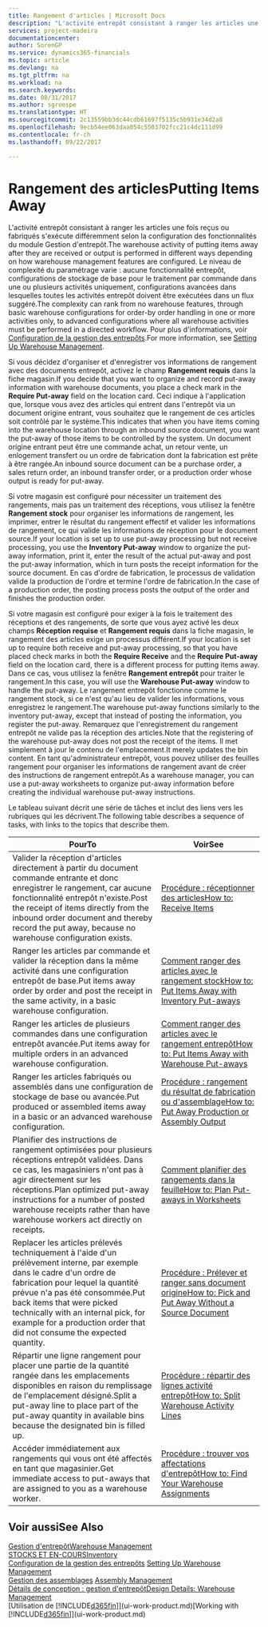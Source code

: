 ```yaml
---
title: Rangement d'articles | Microsoft Docs
description: "L'activité entrepôt consistant à ranger les articles une fois reçus ou fabriqués s'exécute différemment selon la configuration des fonctionnalités du module Gestion d'entrepôt."
services: project-madeira
documentationcenter: 
author: SorenGP
ms.service: dynamics365-financials
ms.topic: article
ms.devlang: na
ms.tgt_pltfrm: na
ms.workload: na
ms.search.keywords: 
ms.date: 08/31/2017
ms.author: sgroespe
ms.translationtype: HT
ms.sourcegitcommit: 2c13559bb3dc44cdb61697f5135c5b931e34d2a8
ms.openlocfilehash: 9ecb54ee063daa054c5503702fcc21c4dc111d99
ms.contentlocale: fr-ch
ms.lasthandoff: 09/22/2017

---
```

# <a name="putting-items-away"></a><span data-ttu-id="d99a2-103">Rangement des articles</span><span class="sxs-lookup"><span data-stu-id="d99a2-103">Putting Items Away</span></span>
<span data-ttu-id="d99a2-104">L'activité entrepôt consistant à ranger les articles une fois reçus ou fabriqués s'exécute différemment selon la configuration des fonctionnalités du module Gestion d'entrepôt.</span><span class="sxs-lookup"><span data-stu-id="d99a2-104">The warehouse activity of putting items away after they are received or output is performed in different ways depending on how warehouse management features are configured.</span></span> <span data-ttu-id="d99a2-105">Le niveau de complexité du paramétrage varie : aucune fonctionnalité entrepôt, configurations de stockage de base pour le traitement par commande dans une ou plusieurs activités uniquement, configurations avancées dans lesquelles toutes les activités entrepôt doivent être exécutées dans un flux suggéré.</span><span class="sxs-lookup"><span data-stu-id="d99a2-105">The complexity can rank from no warehouse features, through basic warehouse configurations for order-by order handling in one or more activities only, to advanced configurations where all warehouse activities must be performed in a directed workflow.</span></span> <span data-ttu-id="d99a2-106">Pour plus d'informations, voir [Configuration de la gestion des entrepôts](warehouse-setup-warehouse.md).</span><span class="sxs-lookup"><span data-stu-id="d99a2-106">For more information, see [Setting Up Warehouse Management](warehouse-setup-warehouse.md).</span></span>

<span data-ttu-id="d99a2-107">Si vous décidez d'organiser et d'enregistrer vos informations de rangement avec des documents entrepôt, activez le champ **Rangement requis** dans la fiche magasin.</span><span class="sxs-lookup"><span data-stu-id="d99a2-107">If you decide that you want to organize and record put-away information with warehouse documents, you place a check mark in the **Require Put-away** field on the location card.</span></span> <span data-ttu-id="d99a2-108">Ceci indique à l'application que, lorsque vous avez des articles qui entrent dans l'entrepôt via un document origine entrant, vous souhaitez que le rangement de ces articles soit contrôlé par le système.</span><span class="sxs-lookup"><span data-stu-id="d99a2-108">This indicates that when you have items coming into the warehouse location through an inbound source document, you want the put-away of those items to be controlled by the system.</span></span> <span data-ttu-id="d99a2-109">Un document origine entrant peut être une commande achat, un retour vente, un enlogement transfert ou un ordre de fabrication dont la fabrication est prête à être rangée.</span><span class="sxs-lookup"><span data-stu-id="d99a2-109">An inbound source document can be a purchase order, a sales return order, an inbound transfer order, or a production order whose output is ready for put-away.</span></span>  

<span data-ttu-id="d99a2-110">Si votre magasin est configuré pour nécessiter un traitement des rangements, mais pas un traitement des réceptions, vous utilisez la fenêtre **Rangement stock** pour organiser les informations de rangement, les imprimer, entrer le résultat du rangement effectif et valider les informations de rangement, ce qui valide les informations de réception pour le document source.</span><span class="sxs-lookup"><span data-stu-id="d99a2-110">If your location is set up to use put-away processing but not receive processing, you use the **Inventory Put-away** window to organize the put-away information, print it, enter the result of the actual put-away and post the put-away information, which in turn posts the receipt information for the source document.</span></span> <span data-ttu-id="d99a2-111">En cas d'ordre de fabrication, le processus de validation valide la production de l'ordre et termine l'ordre de fabrication.</span><span class="sxs-lookup"><span data-stu-id="d99a2-111">In the case of a production order, the posting process posts the output of the order and finishes the production order.</span></span>

<span data-ttu-id="d99a2-112">Si votre magasin est configuré pour exiger à la fois le traitement des réceptions et des rangements, de sorte que vous ayez activé les deux champs **Réception requise** et **Rangement requis** dans la fiche magasin, le rangement des articles exige un processus différent.</span><span class="sxs-lookup"><span data-stu-id="d99a2-112">If your location is set up to require both receive and put-away processing, so that you have placed check marks in both the **Require Receive** and the **Require Put-away** field on the location card, there is a different process for putting items away.</span></span> <span data-ttu-id="d99a2-113">Dans ce cas, vous utilisez la fenêtre **Rangement entrepôt** pour traiter le rangement.</span><span class="sxs-lookup"><span data-stu-id="d99a2-113">In this case, you will use the **Warehouse Put-away** window to handle the put-away.</span></span> <span data-ttu-id="d99a2-114">Le rangement entrepôt fonctionne comme le rangement stock, si ce n'est qu'au lieu de valider les informations, vous enregistrez le rangement.</span><span class="sxs-lookup"><span data-stu-id="d99a2-114">The warehouse put-away functions similarly to the inventory put-away, except that instead of posting the information, you register the put-away.</span></span> <span data-ttu-id="d99a2-115">Remarquez que l'enregistrement du rangement entrepôt ne valide pas la réception des articles.</span><span class="sxs-lookup"><span data-stu-id="d99a2-115">Note that the registering of the warehouse put-away does not post the receipt of the items.</span></span> <span data-ttu-id="d99a2-116">Il met simplement à jour le contenu de l'emplacement.</span><span class="sxs-lookup"><span data-stu-id="d99a2-116">It merely updates the bin content.</span></span> <span data-ttu-id="d99a2-117">En tant qu'administrateur entrepôt, vous pouvez utiliser des feuilles rangement pour organiser les informations de rangement avant de créer des instructions de rangement entrepôt.</span><span class="sxs-lookup"><span data-stu-id="d99a2-117">As a warehouse manager, you can use a put-away worksheets to organize put-away information before creating the individual warehouse put-away instructions.</span></span>

<span data-ttu-id="d99a2-118">Le tableau suivant décrit une série de tâches et inclut des liens vers les rubriques qui les décrivent.</span><span class="sxs-lookup"><span data-stu-id="d99a2-118">The following table describes a sequence of tasks, with links to the topics that describe them.</span></span>   

|<span data-ttu-id="d99a2-119">**Pour**</span><span class="sxs-lookup"><span data-stu-id="d99a2-119">**To**</span></span>|<span data-ttu-id="d99a2-120">**Voir**</span><span class="sxs-lookup"><span data-stu-id="d99a2-120">**See**</span></span>|  
|------------|-------------|  
|<span data-ttu-id="d99a2-121">Valider la réception d'articles directement à partir du document commande entrante et donc enregistrer le rangement, car aucune fonctionnalité entrepôt n'existe.</span><span class="sxs-lookup"><span data-stu-id="d99a2-121">Post the receipt of items directly from the inbound order document and thereby record the put away, because no warehouse configuration exists.</span></span>|[<span data-ttu-id="d99a2-122">Procédure : réceptionner des articles</span><span class="sxs-lookup"><span data-stu-id="d99a2-122">How to: Receive Items</span></span>](warehouse-how-receive-items.md)|  
|<span data-ttu-id="d99a2-123">Ranger les articles par commande et valider la réception dans la même activité dans une configuration entrepôt de base.</span><span class="sxs-lookup"><span data-stu-id="d99a2-123">Put items away order by order and post the receipt in the same activity, in a basic warehouse configuration.</span></span>|[<span data-ttu-id="d99a2-124">Comment ranger des articles avec le rangement stock</span><span class="sxs-lookup"><span data-stu-id="d99a2-124">How to: Put Items Away with Inventory Put-aways</span></span>](warehouse-how-to-put-items-away-with-inventory-put-aways.md)|  
|<span data-ttu-id="d99a2-125">Ranger les articles de plusieurs commandes dans une configuration entrepôt avancée.</span><span class="sxs-lookup"><span data-stu-id="d99a2-125">Put items away for multiple orders in an advanced warehouse configuration.</span></span>|[<span data-ttu-id="d99a2-126">Comment ranger des articles avec le rangement entrepôt</span><span class="sxs-lookup"><span data-stu-id="d99a2-126">How to: Put Items Away with Warehouse Put-aways</span></span>](warehouse-how-to-put-items-away-with-warehouse-put-aways.md)|  
|<span data-ttu-id="d99a2-127">Ranger les articles fabriqués ou assemblés dans une configuration de stockage de base ou avancée.</span><span class="sxs-lookup"><span data-stu-id="d99a2-127">Put produced or assembled items away in a basic or an advanced warehouse configuration.</span></span>|[<span data-ttu-id="d99a2-128">Procédure : rangement du résultat de fabrication ou d'assemblage</span><span class="sxs-lookup"><span data-stu-id="d99a2-128">How to: Put Away Production or Assembly Output</span></span>](warehouse-how-to-put-away-production-output.md)|
|<span data-ttu-id="d99a2-129">Planifier des instructions de rangement optimisées pour plusieurs réceptions entrepôt validées. Dans ce cas, les magasiniers n'ont pas à agir directement sur les réceptions.</span><span class="sxs-lookup"><span data-stu-id="d99a2-129">Plan optimized put-away instructions for a number of posted warehouse receipts rather than have warehouse workers act directly on receipts.</span></span>|[<span data-ttu-id="d99a2-130">Comment planifier des rangements dans la feuille</span><span class="sxs-lookup"><span data-stu-id="d99a2-130">How to: Plan Put-aways in Worksheets</span></span>](warehouse-how-to-plan-put-aways-in-worksheets.md)|  
|<span data-ttu-id="d99a2-131">Replacer les articles prélevés techniquement à l'aide d'un prélèvement interne, par exemple dans le cadre d'un ordre de fabrication pour lequel la quantité prévue n'a pas été consommée.</span><span class="sxs-lookup"><span data-stu-id="d99a2-131">Put back items that were picked technically with an internal pick, for example for a production order that did not consume the expected quantity.</span></span>|[<span data-ttu-id="d99a2-132">Procédure : Prélever et ranger sans document origine</span><span class="sxs-lookup"><span data-stu-id="d99a2-132">How to: Pick and Put Away Without a Source Document</span></span>](warehouse-how-to-create-put-aways-from-internal-put-aways.md)|
|<span data-ttu-id="d99a2-133">Répartir une ligne rangement pour placer une partie de la quantité rangée dans les emplacements disponibles en raison du remplissage de l'emplacement désigné.</span><span class="sxs-lookup"><span data-stu-id="d99a2-133">Split a put-away line to place part of the put-away quantity in available bins because the designated bin is filled up.</span></span>|[<span data-ttu-id="d99a2-134">Procédure : répartir des lignes activité entrepôt</span><span class="sxs-lookup"><span data-stu-id="d99a2-134">How to: Split Warehouse Activity Lines</span></span>](warehouse-how-to-split-warehouse-activity-lines.md)|
|<span data-ttu-id="d99a2-135">Accéder immédiatement aux rangements qui vous ont été affectés en tant que magasinier.</span><span class="sxs-lookup"><span data-stu-id="d99a2-135">Get immediate access to put-aways that are assigned to you as a warehouse worker.</span></span>|[<span data-ttu-id="d99a2-136">Procédure : trouver vos affectations d'entrepôt</span><span class="sxs-lookup"><span data-stu-id="d99a2-136">How to: Find Your Warehouse Assignments</span></span>](warehouse-how-to-find-your-warehouse-assignments.md)|    

## <a name="see-also"></a><span data-ttu-id="d99a2-137">Voir aussi</span><span class="sxs-lookup"><span data-stu-id="d99a2-137">See Also</span></span>  
[<span data-ttu-id="d99a2-138">Gestion d'entrepôt</span><span class="sxs-lookup"><span data-stu-id="d99a2-138">Warehouse Management</span></span>](warehouse-manage-warehouse.md)  
[<span data-ttu-id="d99a2-139">STOCKS ET EN-COURS</span><span class="sxs-lookup"><span data-stu-id="d99a2-139">Inventory</span></span>](inventory-manage-inventory.md)  
<span data-ttu-id="d99a2-140">[Configuration de la gestion des entrepôts](warehouse-setup-warehouse.md)   </span><span class="sxs-lookup"><span data-stu-id="d99a2-140">[Setting Up Warehouse Management](warehouse-setup-warehouse.md)   </span></span>  
<span data-ttu-id="d99a2-141">[Gestion des assemblages](assembly-assemble-items.md)  </span><span class="sxs-lookup"><span data-stu-id="d99a2-141">[Assembly Management](assembly-assemble-items.md)  </span></span>  
[<span data-ttu-id="d99a2-142">Détails de conception : gestion d'entrepôt</span><span class="sxs-lookup"><span data-stu-id="d99a2-142">Design Details: Warehouse Management</span></span>](design-details-warehouse-management.md)  
<span data-ttu-id="d99a2-143">[Utilisation de [!INCLUDE[d365fin](includes/d365fin_md.md)]](ui-work-product.md)</span><span class="sxs-lookup"><span data-stu-id="d99a2-143">[Working with [!INCLUDE[d365fin](includes/d365fin_md.md)]](ui-work-product.md)</span></span>  

